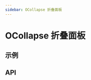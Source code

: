 ```yaml
---
sidebar: OCollapse 折叠面板
---
```


# OCollapse 折叠面板
## 示例

<!-- @case CollapseAccordion -->
<!-- @case CollapseControl -->
<!-- @case CollapseCustom -->

## API

<!-- @api OCollapse -->
<!-- @api OCollapseItem -->
